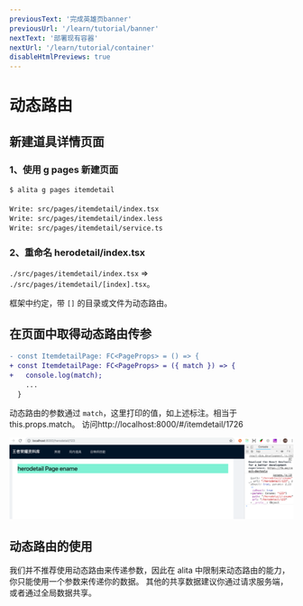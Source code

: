 ```yaml
---
previousText: '完成英雄页banner'
previousUrl: '/learn/tutorial/banner'
nextText: '部署现有容器'
nextUrl: '/learn/tutorial/container'
disableHtmlPreviews: true
---
```


# 动态路由

## 新建道具详情页面

### 1、使用 g pages 新建页面

```bash
$ alita g pages itemdetail

Write: src/pages/itemdetail/index.tsx
Write: src/pages/itemdetail/index.less
Write: src/pages/itemdetail/service.ts
```

### 2、重命名 herodetail/index.tsx

`./src/pages/itemdetail/index.tsx` => `./src/pages/itemdetail/[index].tsx`。

框架中约定，带 `[]` 的目录或文件为动态路由。

## 在页面中取得动态路由传参

```diff
- const ItemdetailPage: FC<PageProps> = () => {
+ const ItemdetailPage: FC<PageProps> = ({ match }) => {
+   console.log(match);
    ...
  }
```

动态路由的参数通过 `match`，这里打印的值，如上述标注。相当于 this.props.match。
访问http://localhost:8000/#/itemdetail/1726

![](../../../assets/img/tutorial/dyrouter1.png)

## 动态路由的使用

我们并不推荐使用动态路由来传递参数，因此在 alita 中限制来动态路由的能力，你只能使用一个参数来传递你的数据。
其他的共享数据建议你通过请求服务端，或者通过全局数据共享。
